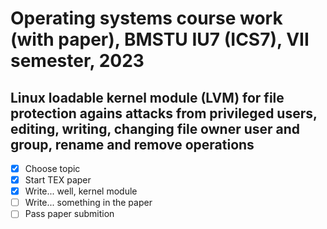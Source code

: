 # Operating systems course work (with paper), BMSTU IU7 (ICS7), VII semester, 2023

## Linux loadable kernel module (LVM) for file protection agains attacks from privileged users, editing, writing, changing file owner user and group, rename and remove operations

- [x] Choose topic
- [x] Start TEX paper
- [x] Write... well, kernel module
- [ ] Write... something in the paper
- [ ] Pass paper submition